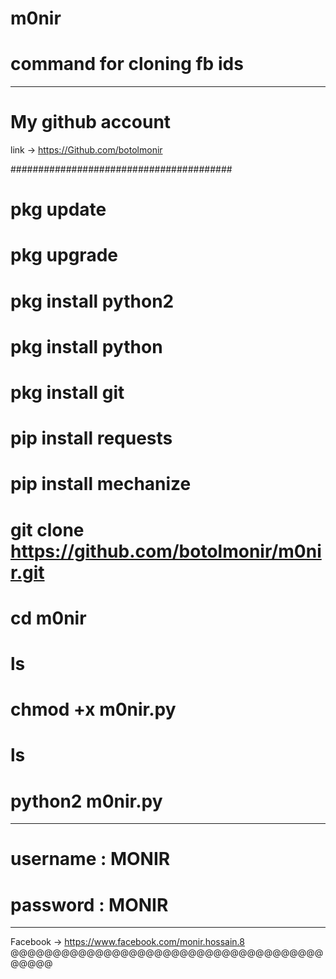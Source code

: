 # m0nir

# command for cloning fb ids
---------------------------------------
# My github account
link -> https://Github.com/botolmonir

########################################

# pkg update
# pkg upgrade
# pkg install python2
# pkg install python
# pkg install git
# pip install requests
# pip install mechanize
# git clone https://github.com/botolmonir/m0nir.git
# cd m0nir
# ls
# chmod +x m0nir.py
# ls
# python2 m0nir.py
*****************************************
# username : MONIR
# password : MONIR
*****************************************
Facebook ->
https://www.facebook.com/monir.hossain.8
@@@@@@@@@@@@@@@@@@@@@@@@@@@@@@@@@@@@@@@@@@
